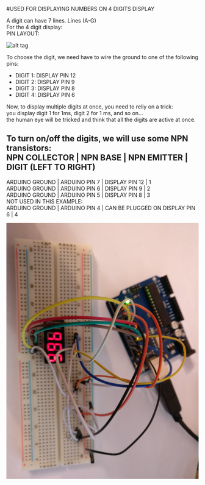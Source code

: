 #USED FOR DISPLAYING NUMBERS ON 4 DIGITS DISPLAY  
  
A digit can have 7 lines. Lines (A-G)  
For the 4 digit display:  
PIN LAYOUT:   

![alt tag](https://github.com/goguprogramatoru/arduino/blob/master/display_4_digits/pics/digit.png)
  
To choose the digit, we need have to wire the ground to one of the following pins:  
* DIGIT 1: DISPLAY PIN 12  
* DIGIT 2: DISPLAY PIN 9  
* DIGIT 3: DISPLAY PIN 8  
* DIGIT 4: DISPLAY PIN 6  
  
Now, to display multiple digits at once, you need to reliy on a trick:   
you display digit 1 for 1ms, digit 2 for 1 ms, and so on...  
the human eye will be tricked and think that all the digits are active at once.   

To turn on/off the digits, we will use some NPN transistors:   
NPN COLLECTOR  | NPN BASE      | NPN EMITTER                     | DIGIT (LEFT TO RIGHT)  
----------------------------------------------------------------------------------------  
ARDUINO GROUND | ARDUINO PIN 7 | DISPLAY PIN 12                  | 1  
ARDUINO GROUND | ARDUINO PIN 6 | DISPLAY PIN 9                   | 2  
ARDUINO GROUND | ARDUINO PIN 5 | DISPLAY PIN 8                   | 3  
NOT USED IN THIS EXAMPLE:   
ARDUINO GROUND | ARDUINO PIN 4 | CAN BE PLUGGED ON DISPLAY PIN 6 | 4  

![alt tag](https://github.com/goguprogramatoru/arduino/blob/master/display_4_digits/pics/schema.jpg)

